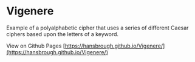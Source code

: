 # Vigenere

Example of a polyalphabetic cipher that uses a series of different Caesar ciphers based upon the letters of a keyword.

View on Github Pages [https://hansbrough.github.io/Vigenere/](https://hansbrough.github.io/Vigenere/)
